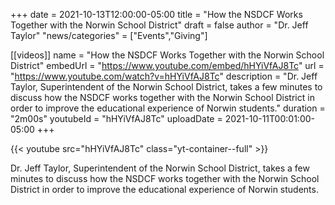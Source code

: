 +++
date = 2021-10-13T12:00:00-05:00
title = "How the NSDCF Works Together with the Norwin School District"
draft = false
author = "Dr. Jeff Taylor"
"news/categories" = ["Events","Giving"]

[[videos]]
  name        = "How the NSDCF Works Together with the Norwin School District"
  embedUrl    = "https://www.youtube.com/embed/hHYiVfAJ8Tc"
  url         = "https://www.youtube.com/watch?v=hHYiVfAJ8Tc"
  description = "Dr. Jeff Taylor, Superintendent of the Norwin School District, takes a few minutes to discuss how the NSDCF works together with the Norwin School District in order to improve the educational experience of Norwin students."
  duration    = "2m00s"
  youtubeId   = "hHYiVfAJ8Tc"
  uploadDate  = 2021-10-11T00:01:00-05:00
+++

{{< youtube src="hHYiVfAJ8Tc" class="yt-container--full" >}}

Dr. Jeff Taylor, Superintendent of the Norwin School District, takes a few minutes to discuss how the NSDCF works together with the Norwin School District in order to improve the educational experience of Norwin students.
